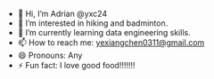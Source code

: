 - 👋 Hi, I’m Adrian @yxc24
- 👀 I’m interested in hiking and badminton. 
- 🌱 I’m currently learning data engineering skills.
- 📫 How to reach me: yexiangchen0311@gmail.com
- 😄 Pronouns: Any
- ⚡ Fun fact: I love good food!!!!!!!

<!---
yxc24/yxc24 is a ✨ special ✨ repository because its `README.md` (this file) appears on your GitHub profile.
You can click the Preview link to take a look at your changes.
--->
